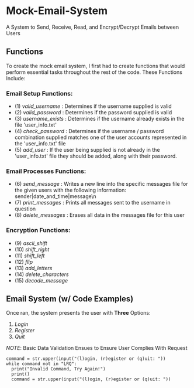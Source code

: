 # Mock-Email-System
 A System to Send, Receive, Read, and Encrypt/Decrypt Emails between Users

## Functions
To create the mock email system, I first had to create functions that would perform essential tasks throughout the rest of the code.
These Functions Include:

### Email Setup Functions:
- (1) _valid_username_ : Determines if the username supplied is valid
- (2) _valid_password_ : Determines if the password supplied is valid
- (3) _username_exists_ : Determines if the username already exists in the file 'user_info.txt'
- (4) _check_password_ : Determines if the username / password combination supplied matches one of the user accounts represented in the 'user_info.txt' file
- (5) _add_user_ : If the user being supplied is not already in the 'user_info.txt' file they should be added, along with their password.

### Email Processes Functions:
- (6) _send_message_ : Writes a new line into the specific messages file for the given users with the following information: sender|date_and_time|message\n
- (7) _print_messages_ : Prints all messages sent to the username in question
- (8) _delete_messages_ : Erases all data in the messages file for this user

### Encryption Functions: 
- (9) _ascii_shift_
- (10) _shift_right_
- (11) _shift_left_
- (12) _flip_
- (13) _add_letters_
- (14) _delete_characters_
- (15) _decode_message_

## Email System (w/ Code Examples)
Once ran, the system presents the user with **Three** Options:
1. *Login*
2. *Register*
3. *Quit*

*NOTE*: Basic Data Validation Ensues to Ensure User Complies With Request
```
command = str.upper(input("(l)ogin, (r)egister or (q)uit: "))
while command not in "LRQ":
  print("Invalid Command, Try Again!")
  print()
  command = str.upper(input("(l)ogin, (r)egister or (q)uit: "))
```
